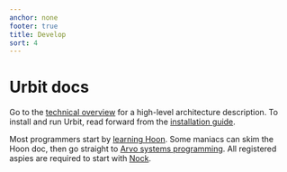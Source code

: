 ```yaml
---
anchor: none
footer: true
title: Develop
sort: 4
---
```


<div class="lead">
    <div class="logo inverse"></div>
    <h1 class="blue i-b">Urbit docs</h1>
</div>

Go to the [technical overview](about/overview) for a high-level
architecture description.  To install and run Urbit, read forward from the
[installation guide](using/install).

Most programmers start by [learning Hoon](hoon).  Some maniacs can skim the
Hoon doc, then go straight to [Arvo systems programming](arvo).  All
registered aspies are required to start with [Nock](nock).

<br/>
<br/>

<div class="sections">
    <kids grid="true"></kids>
</div>
